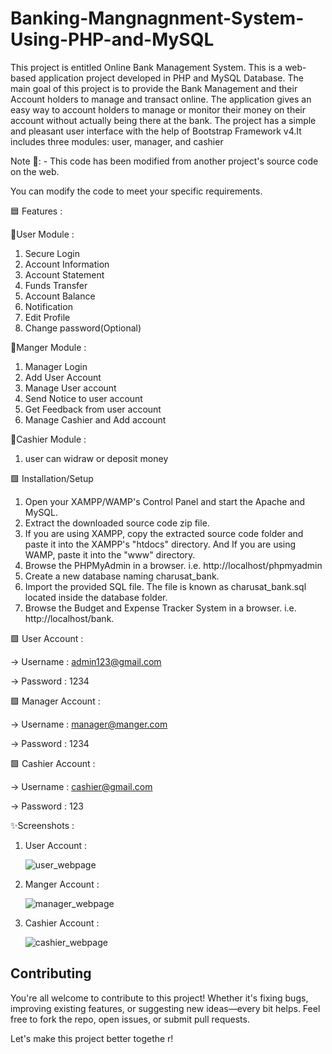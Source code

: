 # Banking-Mangnagnment-System-Using-PHP-and-MySQL
This project is entitled Online Bank Management System. This is a web-based application project developed in PHP and MySQL Database. The main goal of this project is to provide the Bank Management and their Account holders to manage and transact online. The application gives an easy way to account holders to manage or monitor their money on their account without actually being there at the bank. The project has a simple and pleasant user interface with the help of Bootstrap Framework v4.It includes three modules: user, manager, and cashier

Note 🔴: - This code has been modified from another project's source code on the web.

You can modify the code to meet your specific requirements.

🟦 Features :


🌟User Module : 
   1) Secure Login
   2) Account Information
   3) Account Statement
   4) Funds Transfer
   5) Account Balance
   6) Notification
   7) Edit Profile 
   8) Change password(Optional)
      
 🌟Manger Module :
   1) Manager Login
   2) Add User Account
   3) Manage User account
   4) Send Notice to user account
   5) Get Feedback from user account
   6) Manage Cashier and Add account
      
 🌟Cashier Module :
   1) user can widraw or deposit money 
      
  

🟩 Installation/Setup

1) Open your XAMPP/WAMP's Control Panel and start the Apache and MySQL.
2) Extract the downloaded source code zip file.
3) If you are using XAMPP, copy the extracted source code folder and paste it into the XAMPP's "htdocs" directory. And If you are using WAMP, paste it into the "www" directory.
4) Browse the PHPMyAdmin in a browser. i.e. http://localhost/phpmyadmin
4) Create a new database naming charusat_bank.
5) Import the provided SQL file. The file is known as charusat_bank.sql located inside the database folder.
6) Browse the Budget and Expense Tracker System in a browser. i.e. http://localhost/bank.

🟪 User Account :

   -> Username : admin123@gmail.com

   -> Password : 1234

🟪 Manager Account :

   -> Username : manager@manger.com

   -> Password : 1234

🟪 Cashier Account :

   -> Username : cashier@gmail.com

   -> Password : 123

✨Screenshots : 
   
   1) User Account :
   
       ![user_webpage](https://user-images.githubusercontent.com/126175004/226114663-8b3c5fb9-72b2-4aa6-8f2f-a786f873f8f2.png)
       
   2) Manger Account :
  
       ![manager_webpage](https://user-images.githubusercontent.com/126175004/226114673-a139130f-efe2-4349-93da-0aae8d7d4e9f.png)
       
   3) Cashier Account :
   
       ![cashier_webpage](https://user-images.githubusercontent.com/126175004/226114747-a6e3f6dd-6933-4959-a7ab-c579c34ea96a.png)
      
## Contributing

You're all welcome to contribute to this project! Whether it's fixing bugs, improving existing features, or suggesting new ideas—every bit helps. Feel free to fork the repo, open issues, or submit pull requests.

Let's make this project better togethe
r!
       
    
    


